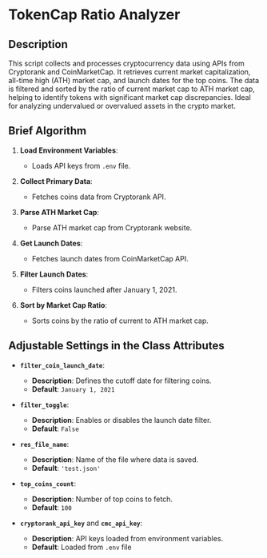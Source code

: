 # TokenCap Ratio Analyzer

## Description
This script collects and processes cryptocurrency data using APIs from Cryptorank and CoinMarketCap. It retrieves current market capitalization, all-time high (ATH) market cap, and launch dates for the top coins. The data is filtered and sorted by the ratio of current market cap to ATH market cap, helping to identify tokens with significant market cap discrepancies. Ideal for analyzing undervalued or overvalued assets in the crypto market.

## Brief Algorithm

1. **Load Environment Variables**:
   - Loads API keys from `.env` file.

2. **Collect Primary Data**:
   - Fetches coins data from Cryptorank API.

3. **Parse ATH Market Cap**:
   - Parse ATH market cap from Cryptorank website.

4. **Get Launch Dates**:
   - Fetches launch dates from CoinMarketCap API.

5. **Filter Launch Dates**:
   - Filters coins launched after January 1, 2021.

6. **Sort by Market Cap Ratio**:
   - Sorts coins by the ratio of current to ATH market cap.

## Adjustable Settings in the Class Attributes

- **`filter_coin_launch_date`**:
  - **Description**: Defines the cutoff date for filtering coins.
  - **Default**: `January 1, 2021`

- **`filter_toggle`**:
  - **Description**: Enables or disables the launch date filter.
  - **Default**: `False`

- **`res_file_name`**:
  - **Description**: Name of the file where data is saved.
  - **Default**: `'test.json'`

- **`top_coins_count`**:
  - **Description**: Number of top coins to fetch.
  - **Default**: `100`

- **`cryptorank_api_key`** and **`cmc_api_key`**:
  - **Description**: API keys loaded from environment variables.
  - **Default**: Loaded from `.env` file
